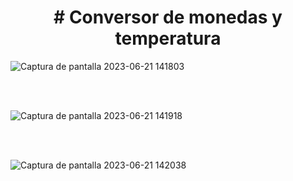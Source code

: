 <h1 align="center"> # Conversor de monedas y temperatura </h1>

![Captura de pantalla 2023-06-21 141803](https://github.com/HansDussich/Conversor/assets/81448184/a7de4fd9-5fef-4447-bf0e-64b29d177661)

<br></br>

![Captura de pantalla 2023-06-21 141918](https://github.com/HansDussich/Conversor/assets/81448184/22b526e4-44ef-4c26-87f9-869a68e1602e)

<br></br>

![Captura de pantalla 2023-06-21 142038](https://github.com/HansDussich/Conversor/assets/81448184/cc191091-4469-4380-953b-d305194da230)

